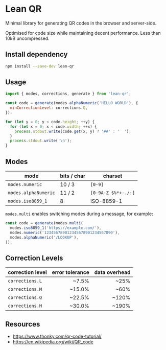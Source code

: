 # Lean QR

Minimal library for generating QR codes in the browser and server-side.

Optimised for code size while maintaining decent performance.
Less than 10kB uncompressed.

## Install dependency

```bash
npm install --save-dev lean-qr
```

## Usage

```javascript
import { modes, corrections, generate } from 'lean-qr';

const code = generate(modes.alphaNumeric('HELLO WORLD'), {
  minCorrectionLevel: corrections.Q,
});

for (let y = 0; y < code.height; ++y) {
  for (let x = 0; x < code.width; ++x) {
    process.stdout.write(code.get(x, y) ? '##' : '  ');
  }
  process.stdout.write('\n');
}
```

## Modes

| mode                 | bits / char | charset             |
|----------------------|-------------|---------------------|
| `modes.numeric`      | 10 / 3      | `[0-9]`             |
| `modes.alphaNumeric` | 11 / 2      | `[0-9A-Z $%*+-./:]` |
| `modes.iso8859_1`    | 8           | ISO-8859-1          |

`modes.multi` enables switching modes during a message, for example:

```javascript
const code = generate(modes.multi(
  modes.iso8859_1('https://example.com/'),
  modes.numeric('123456789012345678901234567890'),
  modes.alphaNumeric('/LOOKUP'),
));
```

## Correction Levels

| correction level | error tolerance | data overhead |
|------------------|----------------:|--------------:|
| `corrections.L`  |           ~7.5% |          ~25% |
| `corrections.M`  |          ~15.0% |          ~60% |
| `corrections.Q`  |          ~22.5% |         ~120% |
| `corrections.H`  |          ~30.0% |         ~190% |

## Resources

- <https://www.thonky.com/qr-code-tutorial/>
- <https://en.wikipedia.org/wiki/QR_code>
